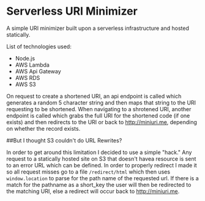 Serverless URI Minimizer
=======

A simple URI minimizer built upon a serverless infrastructure and hosted statically.

List of technologies used:
  - Node.js
  - AWS Lambda
  - AWS Api Gateway
  - AWS RDS
  - AWS S3

On request to create a shortened URI, an api endpoint is called which generates a random 5 character string and then maps that string to the URI requesting to be shortened. When navigating to a shrotened URI, another endpoint is called which grabs the full URI for the shortened code (if one exists) and then redirects to the URI or back to http://miniuri.me, depending on whether the record exists.

##But I thought S3 couldn't do URL Rewrites?

In order to get around this limitation I decided to use a simple "hack." Any request to a statically hosted site on S3 that doesn't havea  resource is sent to an error URL which can be defined. In order to properly redirect I made it so all request misses go to a file ```/redirect/html``` which then uses ```window.location``` to parse for the path name of the requested url. If there is a match for the pathname as a short_key the user will then be redirected to the matching URI, else a redirect will occur back to http://miniuri.me.
